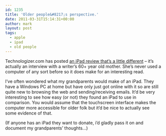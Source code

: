 ```yaml
---
id: 1235
title: 'Older people&#8217;s perspective.'
date: 2011-03-31T15:14:31+00:00
author: mark
layout: post
tags:
  - apple
  - ipad
  - old people
---
```

Technologizer.com has posted [an iPad review that&#8217;s a little different](http://technologizer.com/2011/03/28/my-mom-reviews-the-ipad-her-first-computer/) &#8211; it&#8217;s actually an interview with a writer&#8217;s 60+ year old mother. She&#8217;s never used a computer of any sort before so it does make for an interesting read.

I&#8217;ve often wondered what my grandparents would make of an iPad. They have a Windows PC at home but have only just got online with it so are still quite new to browsing the web and sending/receiving emails. It&#8217;d be very interesting to see how easy (or not) they found an iPad to use in comparison. You would assume that the touchscreen interface makes the computer more accessible for older folk but it&#8217;d be nice to actually see some evidence of that.

(If anyone has an iPad they want to donate, i&#8217;d gladly pass it on and document my grandparents&#8217; thoughts&#8230;)